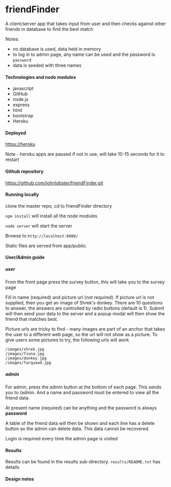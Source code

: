 # friendFinder

A client/server app that takes input from user and then checks against other friends in database to find the best match

Notes:
* no database is used, data held in memory
* to log in to admin page, any name can be used and the password is `password`
* data is seeded with three names

#### Technologies and node modules
* javascript
* GitHub
* node.js
* express
* html
* bootstrap
* Heroku

#### Deployed

<https://heroku>

Note - heroku apps are paused if not in use, will take 10-15 seconds for it to restart

#### Github repository
<https://github.com/johnlobster/friendFinder.git>

#### Running locally

clone the master repo, cd to friendFinder directory

`npm install` will install all the node modules

`node server` will start the server

Browse to `http://localhost:8080/`

Static files are served from app/public.

#### User/Admin guide

##### user
From the front page press the survey button, this will take you to the survey page

Fill in name (required) and picture url (not required). If picture url is not supplied, then you get an image of Shrek's donkey. There are 10 questions to answer, 
the answers are controlled by radio buttons (default is 1). Submit will then send your data to the server and
a popup modal will then show the friend that matches best.

Picture urls are tricky to find - many images are part of an anchor that takes the user to a different web page, so the url will not show as a picture. To give users some pictures to try, the following urls will work
```
/images/shrek.jpg
/images/fiona.jpg
/images/donkey.jpg
/images/farquaad.jpg

```

##### admin
For admin, press the admin button at the bottom of each page. This sends you to /admin. And a name and password must be entered to view all the friend data. 

At present name (required) can be anything and the password is always __password__

A table of the friend data will then be shown and each line has a delete button so the admin can delete data.
This data cannot be recovered.

Login is required every time the admin page is visited

#### Results
Results can be found in the results sub-directory.
`results/README.txt` has details

#### Design notes

